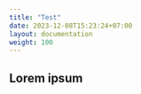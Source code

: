 ```yaml
---
title: "Test"
date: 2023-12-08T15:23:24+07:00
layout: documentation
weight: 100
---
```


## Lorem ipsum

